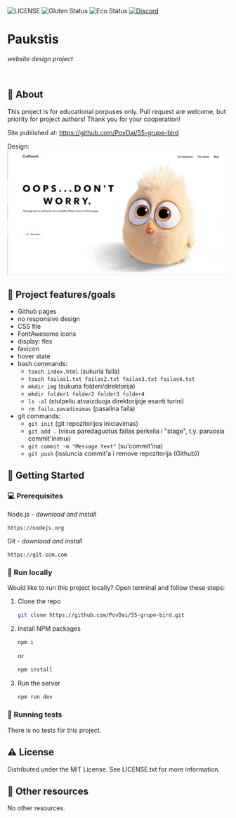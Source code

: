 ![LICENSE](https://img.shields.io/badge/license-MIT-blue.svg?style=flat-square)
![Gluten Status](https://img.shields.io/badge/Gluten-Free-green.svg)
![Eco Status](https://img.shields.io/badge/ECO-Friendly-green.svg)
[![Discord](https://discord.com/api/guilds/571393319201144843/widget.png)](https://discord.gg/dRwW4rw)

# Paukstis

_website design project_

<br>

## 🌟 About

This project is for educational porpuses only. Pull request are welcome, but priority for project authors! Thank you for your cooperation!

Site published at: https://github.com/PovDai/55-grupe-bird

Design: ![alt text](./bird-original.png)

## 🎯 Project features/goals

-   Github pages
-   no responsive design
-   CSS file
-   FontAwesome icons
-   display: flex
-   favicon
-   hover state
-   bash commands:
    -   `touch index.html` (sukuria faila)
    -   `touch failas1.txt failas2.txt failas3.txt failas4.txt`
    -   `mkdir img` (sukuria folderi/direktorija)
    -   `mkdir folder1 folder2 folder3 folder4`
    -   `ls -al` (stulpeliu atvaizduoja direktorijoje esanti turini)
    -   `rm failo.pavadinimas` (pasalina faila)
-   git commands:
    -   `git init` (git repozitorijos iniciavimas)
    -   `git add .` (visus paredaguotus failas perkelia i "stage", t.y. paruosia commit'inimui)
    -   `git commit -m "Message text"` (su'commit'ina)
    -   `git push` (issiuncia commit'a i remove repozitorija (Github))

## 🧰 Getting Started

### 💻 Prerequisites

Node.js - _download and install_

```
https://nodejs.org
```

Git - _download and install_

```
https://git-scm.com
```

### 🏃 Run locally

Would like to run this project locally? Open terminal and follow these steps:

1. Clone the repo
    ```sh
    git clone https://github.com/PovDai/55-grupe-bird.git
    ```
2. Install NPM packages
    ```sh
    npm i
    ```
    or
    ```sh
    npm install
    ```
3. Run the server
    ```sh
    npm run dev
    ```

### 🧪 Running tests

There is no tests for this project.



## ⚠️ License

Distributed under the MIT License. See LICENSE.txt for more information.

## 🔗 Other resources

No other resources.